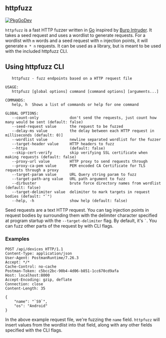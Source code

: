 httpfuzz
--------

[![PkgGoDev](https://pkg.go.dev/badge/github.com/joncooperworks/httpfuzz)](https://pkg.go.dev/github.com/joncooperworks/httpfuzz)

```httpfuzz``` is a fast HTTP fuzzer written in [Go](https://golang.org) inspired by [Burp Intruder](https://portswigger.net/burp/documentation/desktop/tools/intruder).
It takes a seed request and uses a wordlist to generate requests.
For a wordlist with ```m``` words and a seed request with ```n``` injection points, it will generate ```m * n``` requests.
It can be used as a library, but is meant to be used with the included httpfuzz CLI.

## Using httpfuzz CLI
```
   httpfuzz - fuzz endpoints based on a HTTP request file

USAGE:
   httpfuzz [global options] command [command options] [arguments...]

COMMANDS:
   help, h  Shows a list of commands or help for one command

GLOBAL OPTIONS:
   --count-only              don't send the requests, just count how many would be sent (default: false)
   --seed-request value      the request to be fuzzed
   --delay-ms value          the delay between each HTTP request in milliseconds (default: 0)]
   --wordlist value          newline separated wordlist for the fuzzer
   --target-header value     HTTP headers to fuzz
   --https                   (default: false)
   --skip-cert-verify        skip verifying SSL certificate when making requests (default: false)
   --proxy-url value         HTTP proxy to send requests through
   --proxy-ca-pem value      PEM encoded CA Certificate for TLS requests through a proxy
   --target-param value      URL Query string param to fuzz
   --target-path-arg value   URL path argument to fuzz
   --dirbuster               brute force directory names from wordlist (default: false)
   --target-delimiter value  delimiter to mark targets in request bodies (default: "`")
   --help, -h                show help (default: false)
```

Seed requests are a text HTTP request.
You can tag injection points in request bodies by surrounding them with the delimiter character specified at program startup with the ```--target-delimiter``` flag.
By default, it's `` ` ``.
You can fuzz other parts of the request by with CLI flags.

### Examples

```
POST /api/devices HTTP/1.1
Content-Type: application/json
User-Agent: PostmanRuntime/7.26.3
Accept: */*
Cache-Control: no-cache
Postman-Token: c5bcc2bc-90b4-4d06-b851-1cc670cd9afa
Host: localhost:8000
Accept-Encoding: gzip, deflate
Connection: close
Content-Length: 35

{
	"name": "`S9`",
	"os": "Android"
}
```

In the above example request file, we're fuzzing the ```name``` field.
```httpfuzz``` will insert values from the wordlist into that field, along with any other fields specified with the CLI flags.